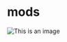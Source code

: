 # mods

![This is an image](https://mega.nz/file/RkIDgJxD#PQYFPVkDHYlQyhoMYEn6SRxiSP9uyabgEEAWYMoOFUk
)
